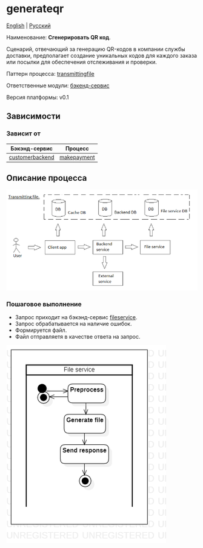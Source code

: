 # generateqr

[English](generateqr.md) | [Русский](generateqr.ru.md)

Наименование: **Сгенерировать QR код**.

Сценарий, отвечающий за генерацию QR-кодов в компании службы доставки, предполагает создание уникальных кодов для каждого заказа или посылки для обеспечения отслеживания и проверки.

Паттерн процесса: [transmittingfile](../../processpatterns/transmittingfile.ru.md)

Ответственные модули: [бэкенд-сервис](../../backend/fileservice.ru.md)

Версия платформы: v0.1

## Зависимости

### Зависит от

| Бэкэнд-сервис | Процесс |
| --- | ---- |
| [customerbackend](../../backend/customerbackend.ru.md) | [makepayment](../customer/makepayment.ru.md) |

## Описание процесса

![transmittingfile_overall](../../img/processpatterns/transmittingfile_overall.png)

### Пошаговое выполнение

- Запрос приходит на бэкэнд-сервис [fileservice](../../backend/fileservice.ru.md).
- Запрос обрабатывается на наличие ошибок.
- Формируется файл.
- Файл отправляетя в качестве ответа на запрос.

![fileservice.getpdf](../../img/activitydiagrams/fileservice.getpdf.png)
